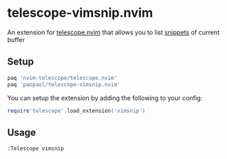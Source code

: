 <!-- @format -->

# telescope-vimsnip.nvim

An extension for [telescope.nvim](https://github.com/nvim-telescope/telescope.nvim) that allows you to list [snippets](https://github.com/hrsh7th/vim-vsnip) of current buffer

## Setup

```lua
paq 'nvim-telescope/telescope.nvim'
paq 'paopaol/telescope-vimsnip.nvim'
```

You can setup the extension by adding the following to your config:

```lua
require'telescope'.load_extension('vimsnip')
```

## Usage

```viml
:Telescope vimsnip
```
